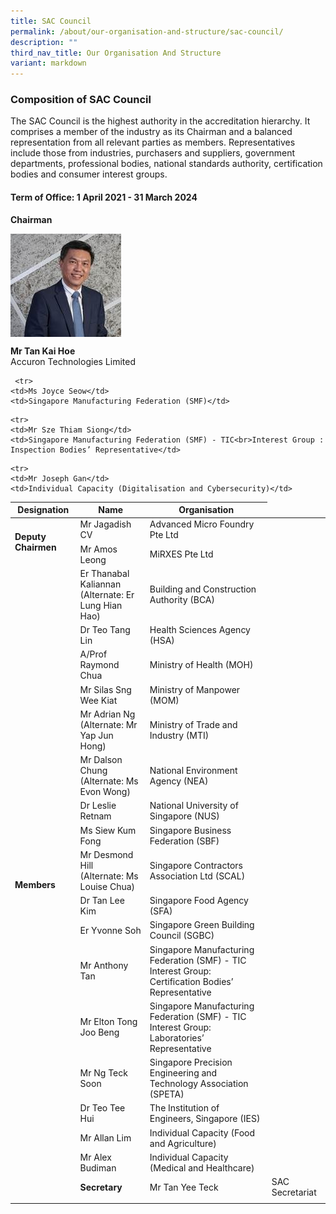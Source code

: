 ```yaml
---
title: SAC Council
permalink: /about/our-organisation-and-structure/sac-council/
description: ""
third_nav_title: Our Organisation And Structure
variant: markdown
---
```

### Composition of SAC Council

The SAC Council is the highest authority in the accreditation hierarchy. It comprises a member of the industry as its Chairman and a balanced representation from all relevant parties as members. Representatives include those from industries, purchasers and suppliers, government departments, professional bodies, national standards authority, certification bodies and consumer interest groups.

#### Term of Office: 1 April 2021 - 31 March 2024

**Chairman**

<img align="left" style="width: 177px;" src="/images/about/our-organisation-structure/TanKaiHoe.jpg">

<br clear="left">

**Mr Tan Kai Hoe**
<br>Accuron Technologies Limited 

<table>
<thead>
  <tr>
    <th>Designation</th>
    <th>Name</th>
    <th>Organisation</th>
  </tr>
</thead>
<tbody>
  <tr>
    <td rowspan="2"><b>Deputy Chairmen</b></td>
    <td>Mr Jagadish CV</td>
    <td>Advanced Micro Foundry Pte Ltd</td>
  </tr>
  <tr>
    <td>Mr Amos Leong</td>
    <td>MiRXES Pte Ltd</td>
  </tr>
  <tr>
		<td rowspan="19"> <b>Members</b></td>
    <td>Er Thanabal Kaliannan<br>(Alternate: Er Lung Hian Hao)</td>
    <td>Building and Construction Authority (BCA)</td>
  </tr>
  <tr>
    <td>Dr Teo Tang Lin</td>
    <td>Health Sciences Agency (HSA)</td>
  </tr>
  <tr>
    <td>A/Prof Raymond Chua</td>
    <td>Ministry of Health (MOH)</td>
  </tr>
  <tr>
    <td>Mr Silas Sng Wee Kiat</td>
    <td>Ministry of Manpower (MOM)</td>
  </tr>
  <tr>
    <td>Mr Adrian Ng<br>(Alternate: Mr Yap Jun Hong)</td>
    <td>Ministry of Trade and Industry (MTI)</td>
  </tr>
  <tr>
    <td>Mr Dalson Chung<br>(Alternate: Ms Evon Wong)</td>
    <td>National Environment Agency (NEA)</td>
  </tr>
  <tr>
    <td>Dr Leslie Retnam</td>
    <td>National University of Singapore (NUS)</td>
  </tr>
  <tr>
    <td>Ms Siew Kum Fong</td>
    <td>Singapore Business Federation (SBF)</td>
  </tr>
  <tr>
    <td>Mr Desmond Hill<br>(Alternate: Ms Louise Chua)</td>
    <td>Singapore Contractors Association Ltd (SCAL)</td>
  </tr>
  <tr>
    <td>Dr Tan Lee Kim</td>
    <td>Singapore Food Agency (SFA)</td>
  </tr>
  <tr>
    <td>Er Yvonne Soh</td>
    <td>Singapore Green Building Council (SGBC)</td>
  </tr>
 
	 <tr>
    <td>Ms Joyce Seow</td>
    <td>Singapore Manufacturing Federation (SMF)</td>
  </tr>
  
 <tr>
    <td>Mr Anthony Tan</td>
   <td>Singapore Manufacturing Federation (SMF) - TIC<br>Interest Group: Certification Bodies’ Representative</td>
  </tr>
		
	<tr>
    <td>Mr Sze Thiam Siong</td>
    <td>Singapore Manufacturing Federation (SMF) - TIC<br>Interest Group : Inspection Bodies’ Representative</td>
  </tr>
  <tr>
    <td>Mr Elton Tong Joo Beng</td>
    <td>Singapore Manufacturing Federation (SMF) - TIC<br>Interest Group: Laboratories’ Representative</td>
  </tr>
  <tr>
    <td>Mr Ng Teck Soon</td>
    <td>Singapore Precision Engineering and Technology Association (SPETA)</td>
  </tr>
  <tr>
    <td>Dr Teo Tee Hui</td>
    <td>The Institution of Engineers, Singapore (IES)</td>
  </tr>
  <tr>
    <td>Mr Allan Lim</td>
    <td>Individual Capacity (Food and Agriculture)</td>
  </tr>
 	<tr>
    <td>Mr Alex Budiman</td>
    <td>Individual Capacity (Medical and Healthcare)</td>
  </tr>
	
	<tr>
    <td>Mr Joseph Gan</td>
    <td>Individual Capacity (Digitalisation and Cybersecurity)</td>
  </tr>
	
	
  <tr>
		<td><b>Secretary</b></td>
    <td>Mr Tan Yee Teck</td>
    <td>SAC Secretariat</td>
  </tr>
  <tr>
    <td></td>
    <td></td>
    <td></td>
  </tr>
</tbody>
</table>